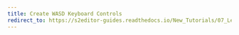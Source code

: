 ```yaml
---
title: Create WASD Keyboard Controls
redirect_to: https://s2editor-guides.readthedocs.io/New_Tutorials/07_Lessons/088_Create_WASD_Keyboard_Controls
---
```

